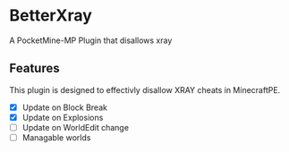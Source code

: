 # BetterXray
A PocketMine-MP Plugin that disallows xray

## Features
This plugin is designed to effectivly disallow XRAY cheats in MinecraftPE.
- [x] Update on Block Break
- [x] Update on Explosions
- [ ] Update on WorldEdit change
- [ ] Managable worlds

